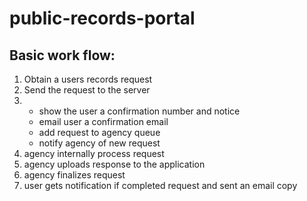 # public-records-portal

<h2>Basic work flow:</h2>
<ol>
  <li>Obtain a users records request</li>
  <li>Send the request to the server</li>
  <li>
    <ul>
      <li>show the user a confirmation number and notice</li>
      <li>email user a confirmation email</li>
      <li>add request to agency queue</li>
      <li>notify agency of new request</li>
    </ul>
    <li>agency internally process request</li>
    <li>agency uploads response to the application</li>
  <li>agency finalizes request</li>
  <li>user gets notification if completed request and sent an email copy</li>
  </li>
</ol>
